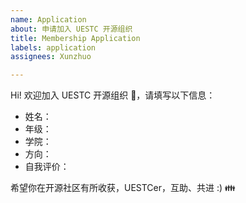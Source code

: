 ```yaml
---
name: Application
about: 申请加入 UESTC 开源组织
title: Membership Application
labels: application
assignees: Xunzhuo

---
```


Hi! 欢迎加入 UESTC 开源组织 👏，请填写以下信息：

- 姓名：
- 年级：
- 学院：
- 方向：
- 自我评价：

希望你在开源社区有所收获，UESTCer，互助、共进 :) 👪

